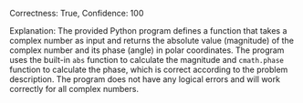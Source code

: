 Correctness: True, Confidence: 100

Explanation: The provided Python program defines a function that takes a complex number as input and returns the absolute value (magnitude) of the complex number and its phase (angle) in polar coordinates. The program uses the built-in `abs` function to calculate the magnitude and `cmath.phase` function to calculate the phase, which is correct according to the problem description. The program does not have any logical errors and will work correctly for all complex numbers.